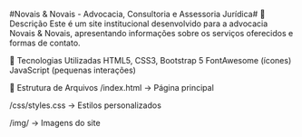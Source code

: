#Novais & Novais - Advocacia, Consultoria e Assessoria Jurídica#
📌 Descrição
Este é um site institucional desenvolvido para a advocacia Novais & Novais, apresentando informações sobre os serviços oferecidos e formas de contato.

🚀 Tecnologias Utilizadas
HTML5, CSS3, Bootstrap 5
FontAwesome (ícones)
JavaScript (pequenas interações)

📂 Estrutura de Arquivos
/index.html → Página principal

/css/styles.css → Estilos personalizados

/img/ → Imagens do site
